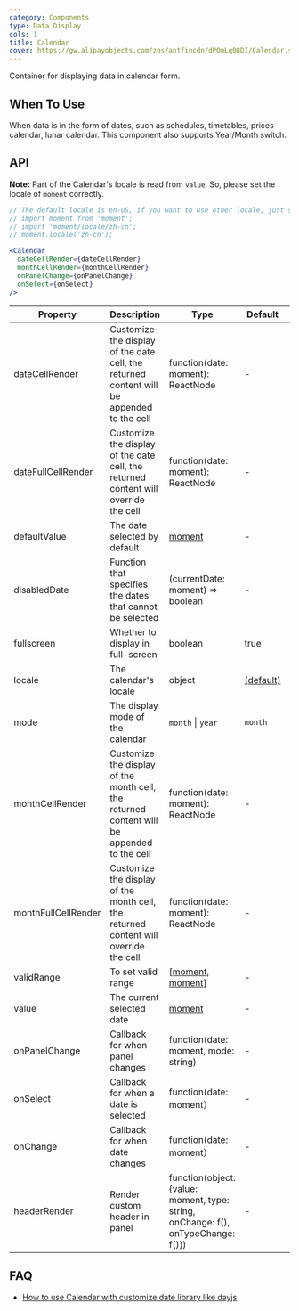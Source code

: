 ```yaml
---
category: Components
type: Data Display
cols: 1
title: Calendar
cover: https://gw.alipayobjects.com/zos/antfincdn/dPQmLq08DI/Calendar.svg
---
```


Container for displaying data in calendar form.

## When To Use

When data is in the form of dates, such as schedules, timetables, prices calendar, lunar calendar. This component also supports Year/Month switch.

## API

**Note:** Part of the Calendar's locale is read from `value`. So, please set the locale of `moment` correctly.

```jsx
// The default locale is en-US, if you want to use other locale, just set locale in entry file globally.
// import moment from 'moment';
// import 'moment/locale/zh-cn';
// moment.locale('zh-cn');

<Calendar
  dateCellRender={dateCellRender}
  monthCellRender={monthCellRender}
  onPanelChange={onPanelChange}
  onSelect={onSelect}
/>
```

| Property | Description | Type | Default | Version |
| --- | --- | --- | --- | --- |
| dateCellRender | Customize the display of the date cell, the returned content will be appended to the cell | function(date: moment): ReactNode | - |  |
| dateFullCellRender | Customize the display of the date cell, the returned content will override the cell | function(date: moment): ReactNode | - |  |
| defaultValue | The date selected by default | [moment](http://momentjs.com/) | - |  |
| disabledDate | Function that specifies the dates that cannot be selected | (currentDate: moment) => boolean | - |  |
| fullscreen | Whether to display in full-screen | boolean | true |  |
| locale | The calendar's locale | object | [(default)](https://github.com/ant-design/ant-design/blob/master/components/date-picker/locale/example.json) |  |
| mode | The display mode of the calendar | `month` \| `year` | `month` |  |
| monthCellRender | Customize the display of the month cell, the returned content will be appended to the cell | function(date: moment): ReactNode | - |  |
| monthFullCellRender | Customize the display of the month cell, the returned content will override the cell | function(date: moment): ReactNode | - |  |
| validRange | To set valid range | \[[moment](http://momentjs.com/), [moment](http://momentjs.com/)] | - |  |
| value | The current selected date | [moment](http://momentjs.com/) | - |  |
| onPanelChange | Callback for when panel changes | function(date: moment, mode: string) | - |  |
| onSelect | Callback for when a date is selected | function(date: moment） | - |  |
| onChange | Callback for when date changes | function(date: moment） | - |  |
| headerRender | Render custom header in panel | function(object:{value: moment, type: string, onChange: f(), onTypeChange: f()}) | - |  |

## FAQ

- [How to use Calendar with customize date library like dayjs](/docs/react/replace-moment#Calendar)

